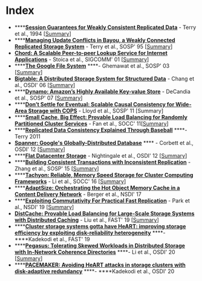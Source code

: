 # Index

* \*\*\*\*[**Session Guarantees for Weakly Consistent Replicated Data**](http://www.cs.utexas.edu/~lorenzo/corsi/cs380d/papers/SessionGuaranteesBayou.pdf) - Terry et al., 1994 \[[Summary](https://xzhu0027.gitbook.io/blog/distributed-storage/index/session-guarantees-for-weakly-consistent-replicated-data)\]
* \*\*\*\*[**Managing Update Conflicts in Bayou, a Weakly Connected Replicated Storage System**](http://db.cs.berkeley.edu/cs286/papers/bayou-sosp1995.pdf) - Terry et al., SOSP' 95 \[[Summary](https://xzhu0027.gitbook.io/blog/distributed-storage/index/managing-update-conflicts-in-bayou-a-weakly-connected-replicated-storage-system)\]
* [**Chord: A Scalable Peer-to-peer Lookup Service for Internet Applications**](https://pdos.csail.mit.edu/papers/chord:sigcomm01/chord_sigcomm.pdf) - Stoica et al., SIGCOMM' 01 \[[Summary](https://xzhu0027.gitbook.io/blog/distributed-storage/index/chord-a-scalable-peer-to-peer-lookup-service-for-internet-applications)\]
* \*\*\*\*[**The Google File System**](https://static.googleusercontent.com/media/research.google.com/en//archive/gfs-sosp2003.pdf) ****- Ghemawat et al., SOSP' 03 \[[Summary](https://xzhu0027.gitbook.io/blog/distributed-storage/index/the-google-file-system)\]
* [**Bigtable: A Distributed Storage System for Structured Data**](https://static.googleusercontent.com/media/research.google.com/en//archive/bigtable-osdi06.pdf) - Chang et al., OSDI' 06 \[[Summary](https://xzhu0027.gitbook.io/blog/distributed-storage/index/bigtable-a-distributed-storage-system-for-structured-data)\]
* \*\*\*\*[**Dynamo: Amazon’s Highly Available Key-value Store**](https://www.allthingsdistributed.com/files/amazon-dynamo-sosp2007.pdf) - DeCandia et al., SOSP' 07 \[[Summary](https://xzhu0027.gitbook.io/blog/distributed-storage/index/dynamo-amazons-highly-available-key-value-store)\]
* \*\*\*\*[**Don’t Settle for Eventual: Scalable Causal Consistency for Wide-Area Storage with COPS**](https://www.cs.cmu.edu/~dga/papers/cops-sosp2011.pdf) - Lloyd et al., SOSP' 11 \[Summary\]
* \*\*\*\*[**Small Cache, Big Effect: Provable Load Balancing for Randomly Partitioned Cluster Services**](https://www.cs.cmu.edu/~fawnproj/papers/loadbal-socc2011.pdf) - Fan et al., SOCC' 11\[[Summary](https://xzhu0027.gitbook.io/blog/distributed-storage/index/small-cache-big-effect-provable-load-balancing-forrandomly-partitioned-cluster-services)\]
* \*\*\*\*[**Replicated Data Consistency Explained Through Baseball**](https://www.microsoft.com/en-us/research/wp-content/uploads/2011/10/ConsistencyAndBaseballReport.pdf) ****- Terry 2011 
* [**Spanner: Google's Globally-Distributed Database**](https://ai.google/research/pubs/pub39966) **** - Corbett et al., OSDI' 12 \[[Summary](https://xzhu0027.gitbook.io/blog/distributed-storage/index/spanner-googles-globally-distributed-database)\] 
* \*\*\*\*[**Flat Datacenter Storage**](https://www.usenix.org/system/files/conference/osdi12/osdi12-final-75.pdf) - Nightingale et al., OSDI' 12 \[[Summary](https://xzhu0027.gitbook.io/blog/distributed-storage/index/flat-datacenter-storage)\]
* \*\*\*\*[**Building Consistent Transactions with Inconsistent Replication**](https://syslab.cs.washington.edu/papers/tapir-tr14.pdf) - Zhang et al., SOSP' 15 \[[Summary](https://xzhu0027.gitbook.io/blog/distributed-storage/index/building-consistent-transactions-with-inconsistent-replication)\]
* \*\*\*\*[**Tachyon: Reliable, Memory Speed Storage for Cluster Computing Frameworks**](https://people.csail.mit.edu/matei/papers/2014/socc_tachyon.pdf) - Li et al., SOCC' 16 \[[Summary](https://xzhu0027.gitbook.io/blog/distributed-storage/index/tachyon-reliable-memory-speed-storage-for-cluster-computing-frameworks)\]
* \*\*\*\*[**AdaptSize: Orchestrating the Hot Object Memory Cache in a Content Delivery Network**](https://www.cs.cmu.edu/~harchol/Papers/NSDI17.pdf) - Berger et al., NSDI' 17
* \*\*\*\*[**Exploiting Commutativity For Practical Fast Replication**](https://www.usenix.org/system/files/nsdi19-park.pdf) - Park et al., NSDI' 19 \[[Summary](https://xzhu0027.gitbook.io/blog/distributed-storage/index/exploiting-commutativity-for-practical-fast-replication)\]
* [**DistCache: Provable Load Balancing for Large-Scale Storage Systems with Distributed Caching**](https://dl.acm.org/doi/10.5555/3323298.3323313) - Liu et al., FAST' 19 \[[Summary](https://xzhu0027.gitbook.io/blog/distributed-storage/index/distcache-provable-load-balancing-for-large-scale-storage-systems-with-distributed-caching)\]
* \*\*\*\*[**Cluster storage systems gotta have HeART: improving storage efficiency by exploiting disk-reliability heterogeneity**](https://www.usenix.org/conference/fast19/presentation/kadekodi) ****- ****Kadekodi et al., FAST' 19
* \*\*\*\*[**Pegasus: Tolerating Skewed Workloads in Distributed Storage with In-Network Coherence Directories**](https://www.usenix.org/conference/osdi20/presentation/li-jialin) ****- Li et al., OSDI' 20 \[[Summary](https://xzhu0027.gitbook.io/blog/storage/index/short-summaries#pegasus-tolerating-skewed-workloads-in-distributed-storage-with-in-network-coherence-directories-li-et-al-osdi-20)\]
* \*\*\*\*[**PACEMAKER: Avoiding HeART attacks in storage clusters with disk-adaptive redundancy**](https://www.usenix.org/conference/osdi20/presentation/kadekodi) ****- ****Kadekodi  et al., OSDI' 20

